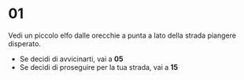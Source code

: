 # 01
Vedi un piccolo elfo dalle orecchie a punta a lato della strada piangere disperato.


- Se decidi di avvicinarti, vai a **05**
- Se decidi di proseguire per la tua strada, vai a **15**
